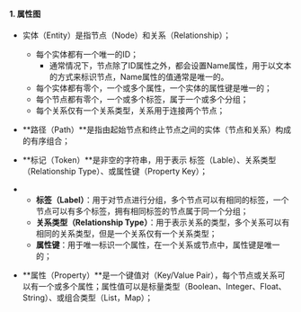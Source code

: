 #### 1. 属性图

- 实体（Entity）是指节点（Node）和关系（Relationship）；

  - 每个实体都有一个唯一的ID；
    - 通常情况下，节点除了ID属性之外，都会设置Name属性，用于以文本的方式来标识节点，Name属性的值通常是唯一的。
  - 每个实体都有零个，一个或多个属性，一个实体的属性键是唯一的；
  - 每个节点都有零个，一个或多个标签，属于一个或多个分组；
  - 每个关系仅有一个关系类型，关系用于连接两个节点；

- **路径（Path）**是指由起始节点和终止节点之间的实体（节点和关系）构成的有序组合；

- **标记（Token）**是非空的字符串，用于表示 标签（Lable）、关系类型（Relationship Type）、或属性键（Property Key）；

- - **标签（Label）**：用于对节点进行分组，多个节点可以有相同的标签，一个节点可以有多个标签，拥有相同标签的节点属于同一个分组；
  - **关系类型（Relationship Type）**：用于表示关系的类型，多个关系可以有相同的关系类型，但是一个关系仅有一个关系类型；
  - **属性键**：用于唯一标识一个属性，在一个关系或节点中，属性键是唯一的；

- **属性（Property）**是一个键值对（Key/Value Pair），每个节点或关系可以有一个或多个属性；属性值可以是标量类型（Boolean、Integer、Float、String）、或组合类型（List，Map）；


